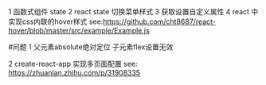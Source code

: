 1 函数式组件 state
2 react state 切换菜单样式
3 获取设置自定义属性
4 react 中实现css内联的hover样式
  see:https://github.com/cht8687/react-hover/blob/master/src/example/Example.js

#问题
1 父元素absolute绝对定位 子元素flex设置无效

2 create-react-app 实现多页面配置
  see: https://zhuanlan.zhihu.com/p/31908335